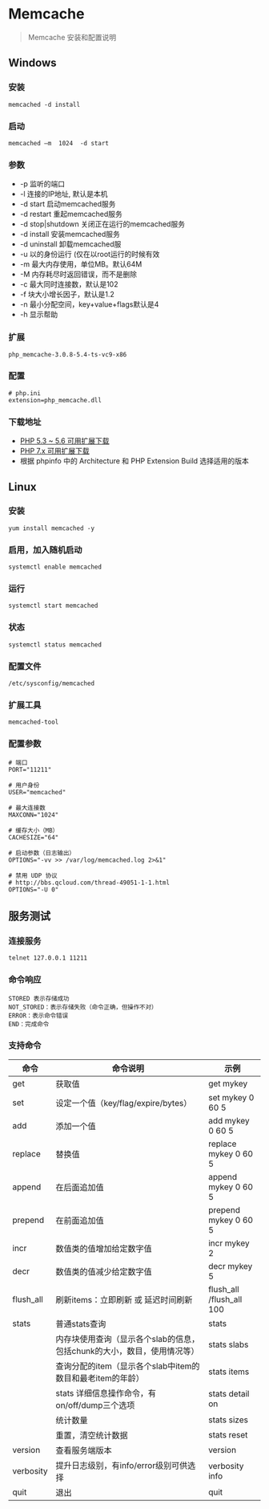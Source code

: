 # Memcache

> Memcache 安装和配置说明

## Windows

### 安装
	memcached -d install

### 启动
	memcached –m  1024  -d start

### 参数
- -p 监听的端口
- -l 连接的IP地址, 默认是本机
- -d start 启动memcached服务
- -d restart 重起memcached服务
- -d stop|shutdown 关闭正在运行的memcached服务
- -d install 安装memcached服务
- -d uninstall 卸载memcached服
- -u 以的身份运行 (仅在以root运行的时候有效
- -m 最大内存使用，单位MB。默认64M
- -M 内存耗尽时返回错误，而不是删除
- -c 最大同时连接数，默认是102
- -f 块大小增长因子，默认是1.2
- -n 最小分配空间，key+value+flags默认是4
- -h 显示帮助

### 扩展
	php_memcache-3.0.8-5.4-ts-vc9-x86

### 配置

	# php.ini
	extension=php_memcache.dll

### 下载地址

- [PHP 5.3 ~ 5.6 可用扩展下载](https://windows.php.net/downloads/pecl/releases/memcache/)
- [PHP 7.x 可用扩展下载](https://github.com/nono303/PHP7-memcache-dll)
- 根据 phpinfo 中的 Architecture 和 PHP Extension Build 选择适用的版本

## Linux

### 安装 
	yum install memcached -y

### 启用，加入随机启动
	systemctl enable memcached

### 运行
	systemctl start memcached

### 状态
	systemctl status memcached

### 配置文件
	/etc/sysconfig/memcached

### 扩展工具
	memcached-tool

### 配置参数

	# 端口
	PORT="11211"

	# 用户身份
	USER="memcached"

	# 最大连接数
	MAXCONN="1024"

	# 缓存大小（MB）
	CACHESIZE="64"

	# 启动参数（日志输出）
	OPTIONS="-vv >> /var/log/memcached.log 2>&1"

	# 禁用 UDP 协议
	# http://bbs.qcloud.com/thread-49051-1-1.html
	OPTIONS="-U 0"

## 服务测试

### 连接服务

	telnet 127.0.0.1 11211

### 命令响应

	STORED 表示存储成功 
	NOT_STORED：表示存储失败（命令正确，但操作不对） 
	ERROR：表示命令错误
	END：完成命令
	
### 支持命令

| 命令 | 命令说明 | 示例 |
| ------ | ------ | ------ |
| get | 获取值 | get mykey |
| set | 设定一个值（key/flag/expire/bytes） | set mykey 0 60 5 |
| add | 添加一个值 | add mykey 0 60 5 |
| replace | 替换值 | replace mykey 0 60 5 |
| append | 在后面追加值 | append mykey 0 60 5 |
| prepend | 在前面追加值 | prepend mykey 0 60 5 |
| incr | 数值类的值增加给定数字值 | incr mykey 2 |
| decr | 数值类的值减少给定数字值 | decr mykey 5 |
| flush_all | 刷新items：立即刷新 或 延迟时间刷新 | flush_all /flush_all 100 |
| stats | 普通stats查询 | stats |
| | 内存块使用查询（显示各个slab的信息，包括chunk的大小，数目，使用情况等） | stats slabs |
| | 查询分配的item（显示各个slab中item的数目和最老item的年龄） | stats items |
| | stats 详细信息操作命令，有on/off/dump三个选项 | stats detail on |
| | 统计数量 | stats sizes |
| | 重置，清空统计数据 | stats reset |
| version | 查看服务端版本 | version |
| verbosity | 提升日志级别，有info/error级别可供选择 | verbosity info |
| quit | 退出 | quit |
